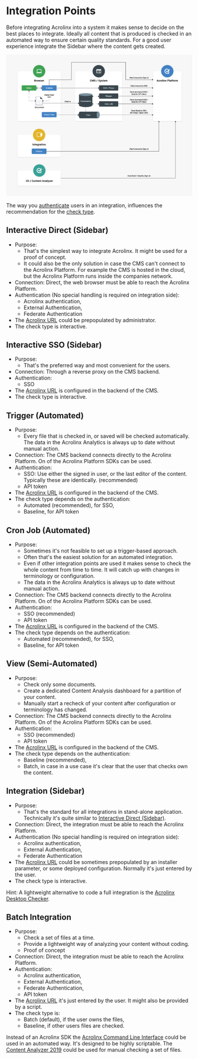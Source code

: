 # Integration Points

Before integrating Acrolinx into a system it makes sense to decide on the best places to integrate.
Ideally all content that is produced is checked in an automated way to ensure certain quality standards.
For a good user experience integrate the Sidebar where the content gets created.

![Overview of the different integration types](images/integration-types.png)

The way you [authenticate](configuration.md#Authentication) users in an integration,
influences the recommendation for the [check type](check-types.md).

## Interactive Direct (Sidebar)

* Purpose:
    + That's the simplest way to integrate Acrolinx. It might be used for a proof of concept.
    + It could also be the only solution in case the CMS can't connect to the Acrolinx Platform.
    For example the CMS is hosted in the cloud, but the Acrolinx Platform runs inside the companies network.
* Connection: Direct, the web browser must be able to reach the Acrolinx Platform.
* Authentication (No special handling is required on integration side):
    + Acrolinx authentication,
    + External Authentication,
    + Federate Authentication
* The [Acrolinx URL](configuration.md#Acrolinx-URL) could be prepopulated by administrator.
* The check type is interactive.

## Interactive SSO (Sidebar)

* Purpose:
    + That's the preferred way and most convenient for the users.
* Connection: Through a reverse proxy on the CMS backend.
* Authentication:
    + SSO
* The [Acrolinx URL](configuration.md#Acrolinx-URL) is configured in the backend of the CMS.
* The check type is interactive.

## Trigger (Automated)

* Purpose:
    + Every file that is checked in, or saved will be checked automatically.
      The data in the Acrolinx Analytics is always up to date without manual action.
* Connection: The CMS backend connects directly to the Acrolinx Platform. On of the Acrolinx Platform SDKs can be used.
* Authentication:
    + SSO: Use either the signed in user, or the last editor of the content. Typically these are identically. (recommended)
    + API token
* The [Acrolinx URL](configuration.md#Acrolinx-URL) is configured in the backend of the CMS.
* The check type depends on the authentication:
    + Automated (recommended), for SSO,
    + Baseline, for API token

## Cron Job (Automated)

* Purpose:
    + Sometimes it's not feasible to set up a trigger-based approach.
    + Often that's the easiest solution for an automated integration.
    + Even if other integration points are used it makes sense to check the whole content from time to time.
      It will catch up with changes in terminology or configuration.
    + The data in the Acrolinx Analytics is always up to date without manual action.
* Connection: The CMS backend connects directly to the Acrolinx Platform. On of the Acrolinx Platform SDKs can be used.
* Authentication:
    + SSO (recommended)
    + API token
* The [Acrolinx URL](configuration.md#Acrolinx-URL) is configured in the backend of the CMS.
* The check type depends on the authentication:
    + Automated (recommended), for SSO,
    + Baseline, for API token

## View (Semi-Automated)

* Purpose:
    + Check only some documents.
    + Create a dedicated Content Analysis dashboard for a partition of your content.
    + Manually start a recheck of your content after configuration or terminology has changed.
* Connection: The CMS backend connects directly to the Acrolinx Platform. On of the Acrolinx Platform SDKs can be used.
* Authentication:
    + SSO (recommended)
    + API token
* The [Acrolinx URL](configuration.md#Acrolinx-URL) is configured in the backend of the CMS.
* The check type depends on the authentication:
    + Baseline (recommended),
    + Batch, in case in a use case it's clear that the user that checks own the content.

## Integration (Sidebar)

* Purpose:
    + That's the standard for all integrations in stand-alone application.
      Technically it's quite similar to [Interactive Direct (Sidebar)](#interactive-direct-sidebar).
* Connection: Direct, the integration must be able to reach the Acrolinx Platform.
* Authentication (No special handling is required on integration side):
    + Acrolinx authentication,
    + External Authentication,
    + Federate Authentication
* The [Acrolinx URL](configuration.md#Acrolinx-URL)
  could be sometimes prepopulated by an installer parameter, or some deployed configuration.
  Normally it's just entered by the user.
* The check type is interactive.

Hint: A lightweight alternative to code a full integration is the [Acrolinx Desktop Checker](https://docs.acrolinx.com/desktopchecker/latest/en).

## Batch Integration

* Purpose:
    + Check a set of files at a time.
    + Provide a lightweight way of analyzing your content without coding.
    + Proof of concept
* Connection: Direct, the integration must be able to reach the Acrolinx Platform.
* Authentication:
    + Acrolinx authentication,
    + External Authentication,
    + Federate Authentication,
    + API token
* The [Acrolinx URL](configuration.md#Acrolinx-URL) it's just entered by the user.
  It might also be provided by a script.
* The check type is:
    + Batch (default), if the user owns the files,
    + Baseline, if other users files are checked.

Instead of an Acrolinx SDK the [Acrolinx Command Line Interface](https://docs.acrolinx.com/cli/latest/en)
could be used in an automated way. It's designed to be highly scriptable.
The [Content Analyzer 2019](https://docs.acrolinx.com/ca/latest/en) could be used for manual checking a set of files.
